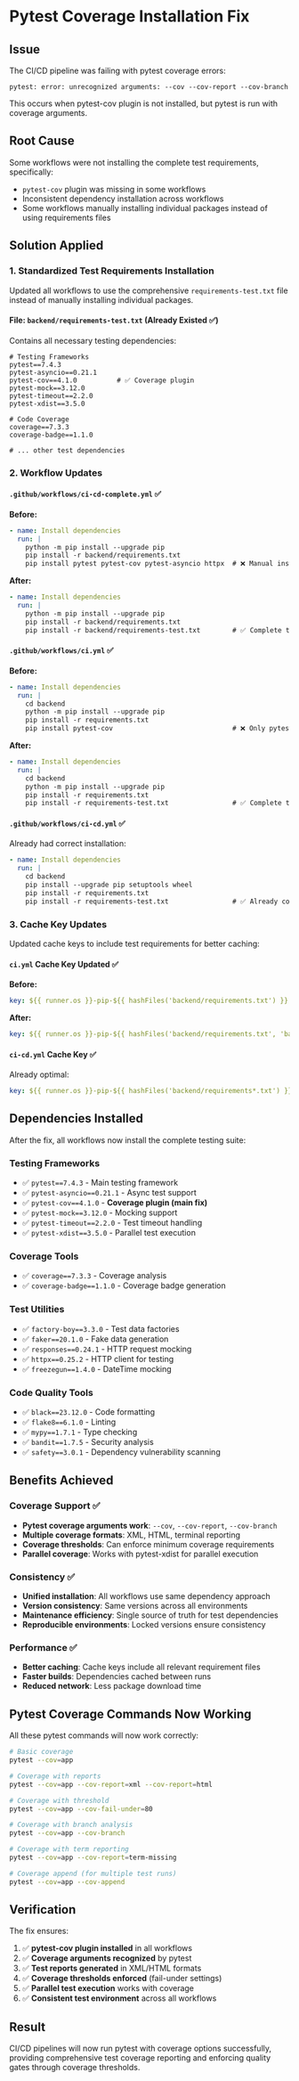 # Pytest Coverage Installation Fix

## Issue
The CI/CD pipeline was failing with pytest coverage errors:
```
pytest: error: unrecognized arguments: --cov --cov-report --cov-branch
```

This occurs when pytest-cov plugin is not installed, but pytest is run with coverage arguments.

## Root Cause
Some workflows were not installing the complete test requirements, specifically:
- `pytest-cov` plugin was missing in some workflows
- Inconsistent dependency installation across workflows
- Some workflows manually installing individual packages instead of using requirements files

## Solution Applied

### 1. Standardized Test Requirements Installation
Updated all workflows to use the comprehensive `requirements-test.txt` file instead of manually installing individual packages.

#### File: `backend/requirements-test.txt` (Already Existed ✅)
Contains all necessary testing dependencies:
```text
# Testing Frameworks
pytest==7.4.3
pytest-asyncio==0.21.1
pytest-cov==4.1.0          # ✅ Coverage plugin
pytest-mock==3.12.0
pytest-timeout==2.2.0
pytest-xdist==3.5.0

# Code Coverage
coverage==7.3.3
coverage-badge==1.1.0

# ... other test dependencies
```

### 2. Workflow Updates

#### `.github/workflows/ci-cd-complete.yml` ✅
**Before:**
```yaml
- name: Install dependencies
  run: |
    python -m pip install --upgrade pip
    pip install -r backend/requirements.txt
    pip install pytest pytest-cov pytest-asyncio httpx  # ❌ Manual installation
```

**After:**
```yaml
- name: Install dependencies
  run: |
    python -m pip install --upgrade pip
    pip install -r backend/requirements.txt
    pip install -r backend/requirements-test.txt        # ✅ Complete test suite
```

#### `.github/workflows/ci.yml` ✅
**Before:**
```yaml
- name: Install dependencies
  run: |
    cd backend
    python -m pip install --upgrade pip
    pip install -r requirements.txt
    pip install pytest-cov                              # ❌ Only pytest-cov
```

**After:**
```yaml
- name: Install dependencies
  run: |
    cd backend
    python -m pip install --upgrade pip
    pip install -r requirements.txt
    pip install -r requirements-test.txt                # ✅ Complete test suite
```

#### `.github/workflows/ci-cd.yml` ✅
Already had correct installation:
```yaml
- name: Install dependencies
  run: |
    cd backend
    pip install --upgrade pip setuptools wheel
    pip install -r requirements.txt
    pip install -r requirements-test.txt                # ✅ Already correct
```

### 3. Cache Key Updates

Updated cache keys to include test requirements for better caching:

#### `ci.yml` Cache Key Updated ✅
**Before:**
```yaml
key: ${{ runner.os }}-pip-${{ hashFiles('backend/requirements.txt') }}
```

**After:**
```yaml
key: ${{ runner.os }}-pip-${{ hashFiles('backend/requirements.txt', 'backend/requirements-test.txt') }}
```

#### `ci-cd.yml` Cache Key ✅
Already optimal:
```yaml
key: ${{ runner.os }}-pip-${{ hashFiles('backend/requirements*.txt') }}  # ✅ Catches all requirement files
```

## Dependencies Installed

After the fix, all workflows now install the complete testing suite:

### Testing Frameworks
- ✅ `pytest==7.4.3` - Main testing framework
- ✅ `pytest-asyncio==0.21.1` - Async test support
- ✅ `pytest-cov==4.1.0` - **Coverage plugin (main fix)**
- ✅ `pytest-mock==3.12.0` - Mocking support
- ✅ `pytest-timeout==2.2.0` - Test timeout handling
- ✅ `pytest-xdist==3.5.0` - Parallel test execution

### Coverage Tools
- ✅ `coverage==7.3.3` - Coverage analysis
- ✅ `coverage-badge==1.1.0` - Coverage badge generation

### Test Utilities
- ✅ `factory-boy==3.3.0` - Test data factories
- ✅ `faker==20.1.0` - Fake data generation
- ✅ `responses==0.24.1` - HTTP request mocking
- ✅ `httpx==0.25.2` - HTTP client for testing
- ✅ `freezegun==1.4.0` - DateTime mocking

### Code Quality Tools
- ✅ `black==23.12.0` - Code formatting
- ✅ `flake8==6.1.0` - Linting
- ✅ `mypy==1.7.1` - Type checking
- ✅ `bandit==1.7.5` - Security analysis
- ✅ `safety==3.0.1` - Dependency vulnerability scanning

## Benefits Achieved

### Coverage Support ✅
- **Pytest coverage arguments work**: `--cov`, `--cov-report`, `--cov-branch`
- **Multiple coverage formats**: XML, HTML, terminal reporting
- **Coverage thresholds**: Can enforce minimum coverage requirements
- **Parallel coverage**: Works with pytest-xdist for parallel execution

### Consistency ✅
- **Unified installation**: All workflows use same dependency approach
- **Version consistency**: Same versions across all environments
- **Maintenance efficiency**: Single source of truth for test dependencies
- **Reproducible environments**: Locked versions ensure consistency

### Performance ✅
- **Better caching**: Cache keys include all relevant requirement files
- **Faster builds**: Dependencies cached between runs
- **Reduced network**: Less package download time

## Pytest Coverage Commands Now Working

All these pytest commands will now work correctly:

```bash
# Basic coverage
pytest --cov=app

# Coverage with reports
pytest --cov=app --cov-report=xml --cov-report=html

# Coverage with threshold
pytest --cov=app --cov-fail-under=80

# Coverage with branch analysis
pytest --cov=app --cov-branch

# Coverage with term reporting
pytest --cov=app --cov-report=term-missing

# Coverage append (for multiple test runs)
pytest --cov=app --cov-append
```

## Verification

The fix ensures:
1. ✅ **pytest-cov plugin installed** in all workflows
2. ✅ **Coverage arguments recognized** by pytest
3. ✅ **Test reports generated** in XML/HTML formats
4. ✅ **Coverage thresholds enforced** (fail-under settings)
5. ✅ **Parallel test execution** works with coverage
6. ✅ **Consistent test environment** across all workflows

## Result
CI/CD pipelines will now run pytest with coverage options successfully, providing comprehensive test coverage reporting and enforcing quality gates through coverage thresholds.